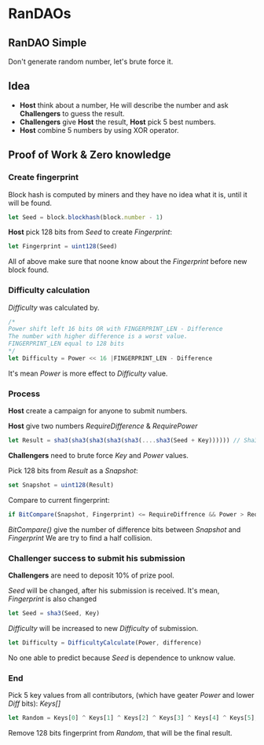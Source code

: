 # RanDAOs

## RanDAO Simple

Don't generate random number, let's brute force it.

## Idea

* **Host** think about a number, He will describe the number and ask **Challengers** to guess the result.
* **Challengers** give **Host** the result, **Host** pick 5 best numbers.
* **Host** combine 5 numbers by using XOR operator.

## Proof of Work & Zero knowledge

### Create fingerprint

Block hash is computed by miners and they have no idea what it is, until it will be found.

```javascript
let Seed = block.blockhash(block.number - 1)
```

**Host** pick 128 bits from *Seed* to create *Fingerprint*:

```javascript
let Fingerprint = uint128(Seed)
```

All of above make sure that noone know about the *Fingerprint* before new block found.

### Difficulty calculation

*Difficulty* was calculated by.

```javascript
/*
Power shift left 16 bits OR with FINGERPRINT_LEN - Difference
The number with higher difference is a worst value.
FINGERPRINT_LEN equal to 128 bits
*/
let Difficulty = Power << 16 |FINGERPRINT_LEN - Difference 
```
It's mean *Power* is more effect to  *Difficulty* value.

### Process

**Host** create a campaign for anyone to submit numbers.

**Host** give two numbers *RequireDifference* & *RequirePower*

```javascript
let Result = sha3(sha3(sha3(sha3(sha3(....sha3(Seed + Key)))))) // Sha3 Power times
```

**Challengers** need to brute force *Key* and *Power* values.

Pick 128 bits from *Result* as a *Snapshot*:

```javascript
set Snapshot = uint128(Result)
```
Compare to current fingerprint:

```javascript
if BitCompare(Snapshot, Fingerprint) <= RequireDiffrence && Power > RequirePower // Then Key and Power is accepted.
``` 

*BitCompare()* give the number of difference bits between *Snapshot* and *Fingerprint*
We are try to find a half collision.

### Challenger success to submit his submission 

**Challengers** are need to deposit 10% of prize pool. 

*Seed* will be changed, after his submission is received. It's mean, *Fingerprint* is also changed

```javascript
let Seed = sha3(Seed, Key)
```

*Difficulty* will be increased to new *Difficulty* of submission.

```javascript
let Difficulty = DifficultyCalculate(Power, difference)
```

No one able to predict because *Seed* is dependence to unknow value.

### End

Pick 5 key values from all contributors, (which have geater *Power* and lower *Diff* bits): *Keys[]*

```javascript
let Random = Keys[0] ^ Keys[1] ^ Keys[2] ^ Keys[3] ^ Keys[4] ^ Keys[5];
```

Remove 128 bits fingerprint from *Random*, that will be the final result. 
